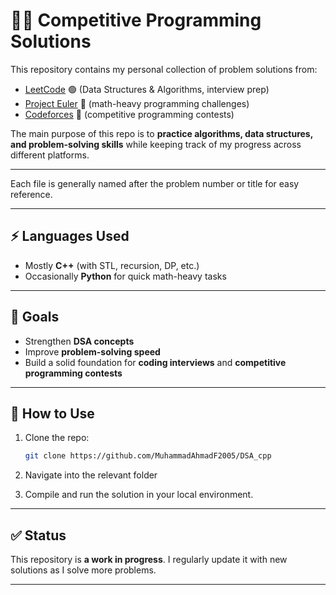 # 🧑‍💻 Competitive Programming Solutions

This repository contains my personal collection of problem solutions from:

* [LeetCode](https://leetcode.com/) 🟢 (Data Structures & Algorithms, interview prep)
* [Project Euler](https://projecteuler.net/) 🔢 (math-heavy programming challenges)
* [Codeforces](https://codeforces.com/) 🔴 (competitive programming contests)

The main purpose of this repo is to **practice algorithms, data structures, and problem-solving skills** while keeping track of my progress across different platforms.

---


Each file is generally named after the problem number or title for easy reference.

---

## ⚡ Languages Used

* Mostly **C++** (with STL, recursion, DP, etc.)
* Occasionally **Python** for quick math-heavy tasks

---

## 🎯 Goals

* Strengthen **DSA concepts**
* Improve **problem-solving speed**
* Build a solid foundation for **coding interviews** and **competitive programming contests**

---

## 🚀 How to Use

1. Clone the repo:

   ```bash
   git clone https://github.com/MuhammadAhmadF2005/DSA_cpp
   ```
2. Navigate into the relevant folder 
3. Compile and run the solution in your local environment.

---

## ✅ Status

This repository is **a work in progress**. I regularly update it with new solutions as I solve more problems.

---


